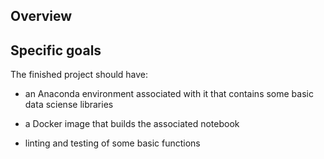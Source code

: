## Overview

## Specific goals

The finished project should have:

- an Anaconda environment associated with it that contains some basic data sciense libraries

- a Docker image that builds the associated notebook

- linting and testing of some basic functions


